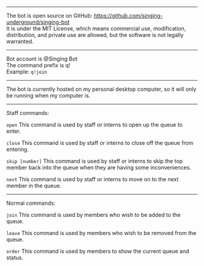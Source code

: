 ------
The bot is open source on GitHub: https://github.com/singing-underground/singing-bot  
It is under the MIT License, which means commercial use, modification, distribution, and private use are allowed, but the software is not legally warranted.

------
Bot account is @Singing Bot  
The command prefix is q!  
Example: `q!join`

------
The bot is currently hosted on my personal desktop computer, so it will only be running when my computer is.

------
Staff commands:

`open`
    This command is used by staff or interns to open up the queue to enter.

`close`
    This command is used by staff or interns to close off the queue from entering.

`skip [number]`
    This command is used by staff or interns to skip the top member back into the queue when they are having some inconveniences.

`next`
    This command is used by staff or interns to move on to the next member in the queue.

------
Normal commands:

`join`
    This command is used by members who wish to be added to the queue.

`leave`
    This command is used by members who wish to be removed from the queue.

`order`
    This command is used by members to show the current queue and status.